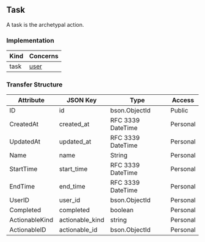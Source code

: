 Task
----

A task is the archetypal action.


### Implementation
| Kind   | Concerns        |
| ------ | --------------- |
| task   | [user](user.md) |

### Transfer Structure
| Attribute      | JSON Key      | Type                | Access    |
| -------------- | ------------- | ------------------- | --------- |
| ID             | id              | bson.ObjectId     | Public    |
| CreatedAt      | created_at      | RFC 3339 DateTime | Personal  |
| UpdatedAt      | updated_at      | RFC 3339 DateTime | Personal  |
| Name           | name            | String            | Personal  |
| StartTime      | start_time      | RFC 3339 DateTime | Personal  |
| EndTime        | end_time        | RFC 3339 DateTime | Personal  |
| UserID         | user_id         | bson.ObjectId     | Personal  |
| Completed      | completed       | boolean           | Personal  |
| ActionableKind | actionable_kind | string            | Personal  |
| ActionableID   | actionable_id   | bson.ObjectId     | Personal  |
